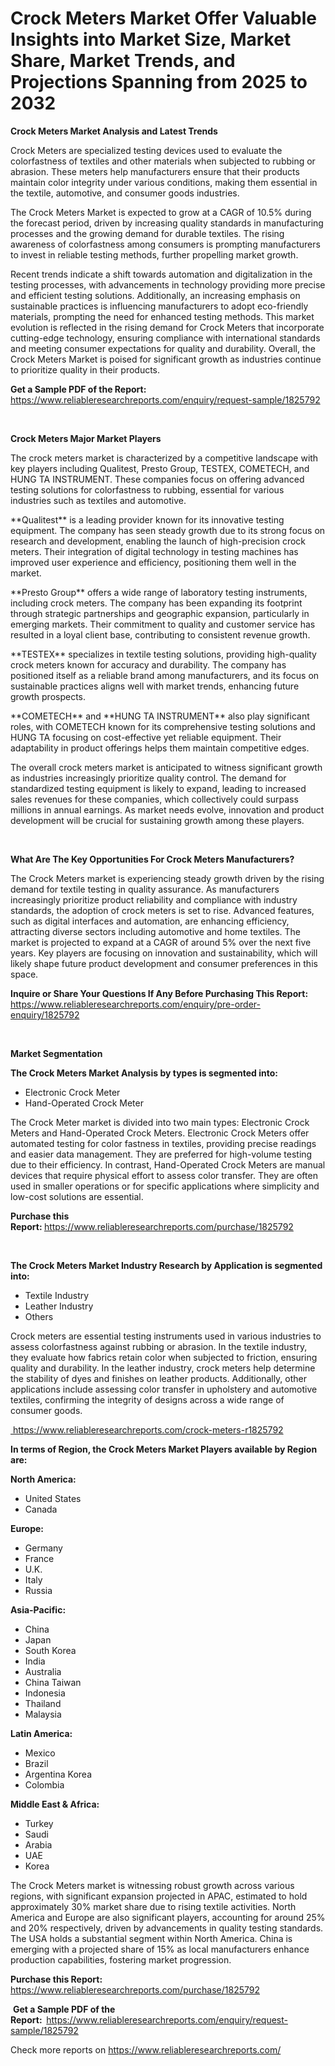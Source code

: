 <p><h1>Crock Meters Market Offer Valuable Insights into Market Size, Market Share, Market Trends, and Projections Spanning from 2025 to 2032</h1></p><p><strong>Crock Meters Market Analysis and Latest Trends</strong></p>
<p><p>Crock Meters are specialized testing devices used to evaluate the colorfastness of textiles and other materials when subjected to rubbing or abrasion. These meters help manufacturers ensure that their products maintain color integrity under various conditions, making them essential in the textile, automotive, and consumer goods industries.</p><p>The Crock Meters Market is expected to grow at a CAGR of 10.5% during the forecast period, driven by increasing quality standards in manufacturing processes and the growing demand for durable textiles. The rising awareness of colorfastness among consumers is prompting manufacturers to invest in reliable testing methods, further propelling market growth.</p><p>Recent trends indicate a shift towards automation and digitalization in the testing processes, with advancements in technology providing more precise and efficient testing solutions. Additionally, an increasing emphasis on sustainable practices is influencing manufacturers to adopt eco-friendly materials, prompting the need for enhanced testing methods. This market evolution is reflected in the rising demand for Crock Meters that incorporate cutting-edge technology, ensuring compliance with international standards and meeting consumer expectations for quality and durability. Overall, the Crock Meters Market is poised for significant growth as industries continue to prioritize quality in their products.</p></p>
<p><strong>Get a Sample PDF of the Report:&nbsp;</strong> <a href="https://www.reliableresearchreports.com/enquiry/request-sample/1825792?utm_campaign=2648&utm_medium=2&utm_source=Github&utm_content=ia&utm_term=28022025&utm_id=crock-meters">https://www.reliableresearchreports.com/enquiry/request-sample/1825792</a></p>
<p>&nbsp;</p>
<p><strong>Crock Meters Major Market Players</strong></p>
<p><p>The crock meters market is characterized by a competitive landscape with key players including Qualitest, Presto Group, TESTEX, COMETECH, and HUNG TA INSTRUMENT. These companies focus on offering advanced testing solutions for colorfastness to rubbing, essential for various industries such as textiles and automotive.</p><p>**Qualitest** is a leading provider known for its innovative testing equipment. The company has seen steady growth due to its strong focus on research and development, enabling the launch of high-precision crock meters. Their integration of digital technology in testing machines has improved user experience and efficiency, positioning them well in the market.</p><p>**Presto Group** offers a wide range of laboratory testing instruments, including crock meters. The company has been expanding its footprint through strategic partnerships and geographic expansion, particularly in emerging markets. Their commitment to quality and customer service has resulted in a loyal client base, contributing to consistent revenue growth.</p><p>**TESTEX** specializes in textile testing solutions, providing high-quality crock meters known for accuracy and durability. The company has positioned itself as a reliable brand among manufacturers, and its focus on sustainable practices aligns well with market trends, enhancing future growth prospects.</p><p>**COMETECH** and **HUNG TA INSTRUMENT** also play significant roles, with COMETECH known for its comprehensive testing solutions and HUNG TA focusing on cost-effective yet reliable equipment. Their adaptability in product offerings helps them maintain competitive edges.</p><p>The overall crock meters market is anticipated to witness significant growth as industries increasingly prioritize quality control. The demand for standardized testing equipment is likely to expand, leading to increased sales revenues for these companies, which collectively could surpass millions in annual earnings. As market needs evolve, innovation and product development will be crucial for sustaining growth among these players.</p></p>
<p>&nbsp;</p>
<p><strong>What Are The Key Opportunities For Crock Meters Manufacturers?</strong></p>
<p><p>The Crock Meters market is experiencing steady growth driven by the rising demand for textile testing in quality assurance. As manufacturers increasingly prioritize product reliability and compliance with industry standards, the adoption of crock meters is set to rise. Advanced features, such as digital interfaces and automation, are enhancing efficiency, attracting diverse sectors including automotive and home textiles. The market is projected to expand at a CAGR of around 5% over the next five years. Key players are focusing on innovation and sustainability, which will likely shape future product development and consumer preferences in this space.</p></p>
<p><strong>Inquire or Share Your Questions If Any Before Purchasing This Report:</strong> <a href="https://www.reliableresearchreports.com/enquiry/pre-order-enquiry/1825792?utm_campaign=2648&utm_medium=2&utm_source=Github&utm_content=ia&utm_term=28022025&utm_id=crock-meters">https://www.reliableresearchreports.com/enquiry/pre-order-enquiry/1825792</a></p>
<p>&nbsp;</p>
<p><strong>Market Segmentation</strong></p>
<p><strong>The Crock Meters Market Analysis by types is segmented into:</strong></p>
<p><ul><li>Electronic Crock Meter</li><li>Hand-Operated Crock Meter</li></ul></p>
<p><p>The Crock Meter market is divided into two main types: Electronic Crock Meters and Hand-Operated Crock Meters. Electronic Crock Meters offer automated testing for color fastness in textiles, providing precise readings and easier data management. They are preferred for high-volume testing due to their efficiency. In contrast, Hand-Operated Crock Meters are manual devices that require physical effort to assess color transfer. They are often used in smaller operations or for specific applications where simplicity and low-cost solutions are essential.</p></p>
<p><strong>Purchase this Report:&nbsp;</strong><a href="https://www.reliableresearchreports.com/purchase/1825792?utm_campaign=2648&utm_medium=2&utm_source=Github&utm_content=ia&utm_term=28022025&utm_id=crock-meters">https://www.reliableresearchreports.com/purchase/1825792</a></p>
<p>&nbsp;</p>
<p><strong>The Crock Meters Market Industry Research by Application is segmented into:</strong></p>
<p><ul><li>Textile Industry</li><li>Leather Industry</li><li>Others</li></ul></p>
<p><p>Crock meters are essential testing instruments used in various industries to assess colorfastness against rubbing or abrasion. In the textile industry, they evaluate how fabrics retain color when subjected to friction, ensuring quality and durability. In the leather industry, crock meters help determine the stability of dyes and finishes on leather products. Additionally, other applications include assessing color transfer in upholstery and automotive textiles, confirming the integrity of designs across a wide range of consumer goods.</p></p>
<p><a href="https://www.reliableresearchreports.com/crock-meters-r1825792?utm_campaign=2648&utm_medium=2&utm_source=Github&utm_content=ia&utm_term=28022025&utm_id=crock-meters">&nbsp;https://www.reliableresearchreports.com/crock-meters-r1825792</a></p>
<p><strong>In terms of Region, the Crock Meters Market Players available by Region are:</strong></p>
<p>
    <p> <strong> North America: </strong>
        <ul>
            <li>United States</li>
            <li>Canada</li>
        </ul>
        </p> 
    <p> <strong> Europe: </strong>
        <ul>
            <li>Germany</li>
            <li>France</li>
            <li>U.K.</li>
            <li>Italy</li>
            <li>Russia</li>
        </ul>
        </p> 
    <p> <strong> Asia-Pacific: </strong>
        <ul>
            <li>China</li>
            <li>Japan</li>
            <li>South Korea</li>
            <li>India</li>
            <li>Australia</li>
            <li>China Taiwan</li>
            <li>Indonesia</li>
            <li>Thailand</li>
            <li>Malaysia</li>
        </ul>
        </p> 
    <p> <strong> Latin America: </strong>
        <ul>
            <li>Mexico</li>
            <li>Brazil</li>
            <li>Argentina Korea</li>
            <li>Colombia</li>
        </ul>
        </p> 
    <p> <strong> Middle East & Africa: </strong>
        <ul>
            <li>Turkey</li>
            <li>Saudi</li>
            <li>Arabia</li>
            <li>UAE</li>
            <li>Korea</li>
        </ul>
    </p>
    </p>
<p><p>The Crock Meters market is witnessing robust growth across various regions, with significant expansion projected in APAC, estimated to hold approximately 30% market share due to rising textile activities. North America and Europe are also significant players, accounting for around 25% and 20% respectively, driven by advancements in quality testing standards. The USA holds a substantial segment within North America. China is emerging with a projected share of 15% as local manufacturers enhance production capabilities, fostering market progression.</p></p>
<p><strong>Purchase this Report: </strong><a href="https://www.reliableresearchreports.com/purchase/1825792?utm_campaign=2648&utm_medium=2&utm_source=Github&utm_content=ia&utm_term=28022025&utm_id=crock-meters">https://www.reliableresearchreports.com/purchase/1825792</a></p>
<p>&nbsp;<strong>Get a Sample PDF of the Report:&nbsp;&nbsp;</strong><a href="https://www.reliableresearchreports.com/enquiry/request-sample/1825792?utm_campaign=2648&utm_medium=2&utm_source=Github&utm_content=ia&utm_term=28022025&utm_id=crock-meters">https://www.reliableresearchreports.com/enquiry/request-sample/1825792</a></p>
<p><strong></strong></p>
<p>Check more reports on <a href="https://www.reliableresearchreports.com/?utm_campaign=2648&utm_medium=2&utm_source=Github&utm_content=ia&utm_term=28022025&utm_id=crock-meters">https://www.reliableresearchreports.com/</a></p>
